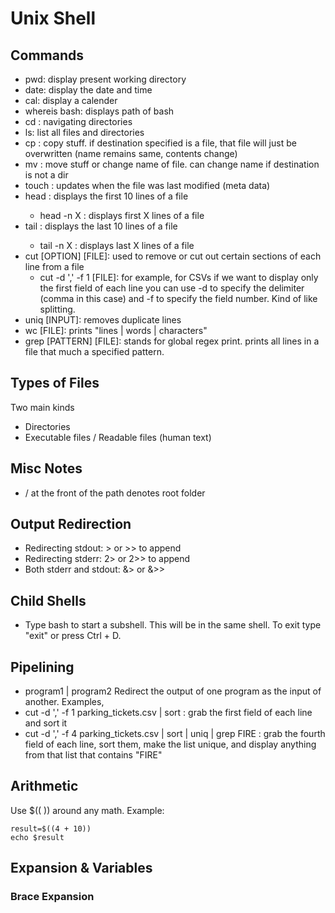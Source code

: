 # Unix Shell

## Commands
- pwd: display present working directory
- date: display the date and time
- cal: display a calender
- whereis bash: displays path of bash
- cd <path>: navigating directories
- ls: list all files and directories
- cp <source> <destination>: copy stuff. if destination specified is a file, that file will just be overwritten (name remains same, contents change)
- mv <source> <destination>: move stuff or change name of file. can change name if destination is not a dir
- touch <file>: updates when the file was last modified (meta data)
- head <file>: displays the first 10 lines of a file
    - head -n X <file>: displays first X lines of a file
- tail <file>: displays the last 10 lines of a file
    - tail -n X <file>: displays last X lines of a file
- cut [OPTION] [FILE]: used to remove or cut out certain sections of each line from a file
    - cut -d ',' -f 1 [FILE]: for example, for CSVs if we want to display only the first field of each line you can use -d to specify the delimiter (comma in this case) and -f to specify the field number. Kind of like splitting.
- uniq [INPUT]: removes duplicate lines
- wc [FILE]: prints "lines | words | characters"
- grep [PATTERN] [FILE]: stands for global regex print. prints all lines in a file that much a specified pattern.


## Types of Files
Two main kinds
- Directories
- Executable files / Readable files (human text)

## Misc Notes
- / at the front of the path denotes root folder


## Output Redirection
- Redirecting stdout: > or >> to append
- Redirecting stderr: 2> or 2>> to append
- Both stderr and stdout: &> or &>> 

## Child Shells 
- Type bash to start a subshell. This will be in the same shell. To exit type "exit" or press Ctrl + D.

## Pipelining
- program1 | program2
Redirect the output of one program as the input of another. Examples,
- cut -d ',' -f 1 parking_tickets.csv | sort : grab the first field of each line and sort it
- cut -d ',' -f 4 parking_tickets.csv | sort | uniq | grep FIRE : grab the fourth field of each line, sort them, make the list unique, and display anything from that list that contains "FIRE"

## Arithmetic
Use $(( )) around any math. Example:
```
result=$((4 + 10))
echo $result
```

## Expansion & Variables

### Brace Expansion
